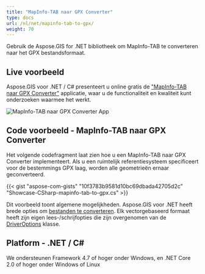 ```yaml
---
title: "MapInfo-TAB naar GPX Converter"
type: docs
url: /nl/net/mapinfo-tab-to-gpx/
weight: 70
---
```


Gebruik de Aspose.GIS for .NET bibliotheek om MapInfo-TAB te converteren naar het GPX bestandsformaat.

## **Live voorbeeld**

Aspose.GIS voor .NET / C# presenteert u online gratis de ["MapInfo-TAB naar GPX Converter"](https://products.aspose.app/gis/conversion/mapinfo-tab-to-gpx) applicatie, waar u de functionaliteit en kwaliteit kunt onderzoeken waarmee het werkt.

![MapInfo-TAB naar GPX Converter App](conversion.png)

## **Code voorbeeld - MapInfo-TAB naar GPX Converter**

Het volgende codefragment laat zien hoe u een MapInfo-TAB naar GPX Converter implementeert. Als u een ruimtelijk referentiesysteem specificeert voor de bestemmings GPX laag, worden alle geometrieën ernaar geconverteerd. 

{{< gist "aspose-com-gists" "10f3783b9581d10bc69dbada42705d2c" "Showcase-CSharp-mapinfo-tab-to-gpx.cs" >}}

Dit voorbeeld toont algemene mogelijkheden. Aspose.GIS voor .NET heeft brede opties om [bestanden te converteren](https://docs.aspose.com/gis/net/vector-layers/). Elk vectorgebaseerd formaat heeft zijn eigen lees-/schrijfopties die zijn overgenomen van de [DriverOptions](https://reference.aspose.com/gis/net/aspose.gis/driveroptions) klasse.

## **Platform - .NET / C#**

We ondersteunen Framework 4.7 of hoger onder Windows, en .NET Core 2.0 of hoger onder Windows of Linux
